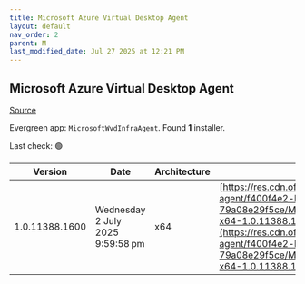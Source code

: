 ```yaml
---
title: Microsoft Azure Virtual Desktop Agent
layout: default
nav_order: 2
parent: M
last_modified_date: Jul 27 2025 at 12:21 PM
---
```


## Microsoft Azure Virtual Desktop Agent

[Source](https://learn.microsoft.com/en-us/azure/virtual-desktop/add-session-hosts-host-pool?tabs=portal%2Cgui#register-session-hosts-to-a-host-pool)

Evergreen app: `MicrosoftWvdInfraAgent`. Found **1** installer.

Last check: 🟢

| Version        | Date                             | Architecture | URI                                                                                                                                                                                                                                                                                                        |
| -------------- | -------------------------------- | ------------ | ---------------------------------------------------------------------------------------------------------------------------------------------------------------------------------------------------------------------------------------------------------------------------------------------------------- |
| 1.0.11388.1600 | Wednesday 2 July 2025 9:59:58 pm | x64          | [https://res.cdn.office.net/s01-remote-desktop-agent/f400f4e2-ba57-478a-9bdb-79a08e29f5ce/Microsoft.RDInfra.RDAgent.Installer-x64-1.0.11388.1600.msi](https://res.cdn.office.net/s01-remote-desktop-agent/f400f4e2-ba57-478a-9bdb-79a08e29f5ce/Microsoft.RDInfra.RDAgent.Installer-x64-1.0.11388.1600.msi) |
